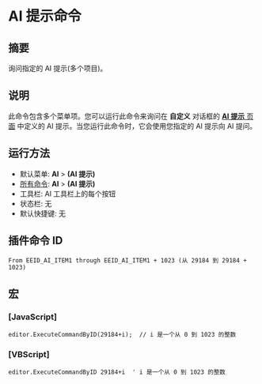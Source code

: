 # AI 提示命令

## 摘要

询问指定的 AI 提示(多个项目)。

## 说明

此命令包含多个菜单项。您可以运行此命令来询问在 **自定义** 对话框的 [**AI 提示** 页面](../../dlg/customize/ai_list/index) 中定义的 AI 提示。当您运行此命令时，它会使用您指定的 AI 提示向 AI 提问。

## 运行方法

- 默认菜单: **AI** \> **(AI 提示)**
- [所有命令](../tools/all_commands): **AI** \> **(AI 提示)**
- 工具栏: AI 工具栏上的每个按钮
- 状态栏: 无
- 默认快捷键: 无

## 插件命令 ID

```
From EEID_AI_ITEM1 through EEID_AI_ITEM1 + 1023 (从 29184 到 29184 + 1023)
```

## 宏

### \[JavaScript\]

```
editor.ExecuteCommandByID(29184+i);  // i 是一个从 0 到 1023 的整数
```

### \[VBScript\]

```
editor.ExecuteCommandByID 29184+i  ' i 是一个从 0 到 1023 的整数
```